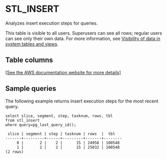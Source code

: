 # STL\_INSERT<a name="r_STL_INSERT"></a>

Analyzes insert execution steps for queries\.

This table is visible to all users\. Superusers can see all rows; regular users can see only their own data\. For more information, see [Visibility of data in system tables and views](c_visibility-of-data.md)\.

## Table columns<a name="r_STL_INSERT-table-columns"></a>

[\[See the AWS documentation website for more details\]](http://docs.aws.amazon.com/redshift/latest/dg/r_STL_INSERT.html)

## Sample queries<a name="r_STL_INSERT-sample-queries"></a>

The following example returns insert execution steps for the most recent query\. 

```
select slice, segment, step, tasknum, rows, tbl
from stl_insert 
where query=pg_last_query_id();
```

```
 slice | segment | step | tasknum | rows  |  tbl
-------+---------+------+---------+-------+--------
     0 |       2 |    2 |      15 | 24958 | 100548
     1 |       2 |    2 |      15 | 25032 | 100548
(2 rows)
```